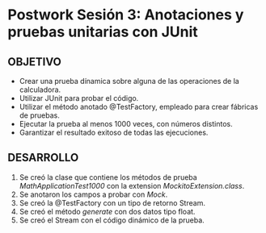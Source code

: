 # Postwork Sesión 3: Anotaciones y pruebas unitarias con JUnit

## OBJETIVO
- Crear una prueba dínamica sobre alguna de las operaciones de la calculadora.
- Utilizar JUnit para probar el código.
- Utilizar el método anotado @TestFactory, empleado para crear fábricas de pruebas.
- Ejecutar la prueba al menos 1000 veces, con números distintos.
- Garantizar el resultado exitoso de todas las ejecuciones.

## DESARROLLO
1. Se creó la clase que contiene los métodos de prueba _MathApplicationTest1000_ con la extension _MockitoExtension.class_.
2. Se anotaron los campos a probar con _Mock_.
3. Se creó la @TestFactory con un tipo de retorno Stream.
4. Se creó el método _generate_ con dos datos tipo float.
5. Se creó el Stream con el código dinámico de la prueba.
